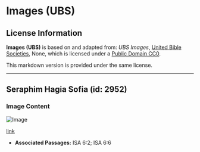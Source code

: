 # Images (UBS)

## License Information

**Images (UBS)** is based on and adapted from: _UBS Images_, [United Bible Societies](https://unitedbiblesocieties.org/), None, which is licensed under a [Public Domain CC0](https://creativecommons.org/public-domain/cc0/).

This markdown version is provided under the same license.



--------------------------------

## Seraphim Hagia Sofia (id: 2952)

### Image Content

![Image](https://cdn.aquifer.bible/aquifer-content/resources/Media/WEB-0800_seraphim_hagia_sofia.jpg)

[link](https://cdn.aquifer.bible/aquifer-content/resources/Media/WEB-0800_seraphim_hagia_sofia.jpg)

* **Associated Passages:** ISA 6:2; ISA 6:6

